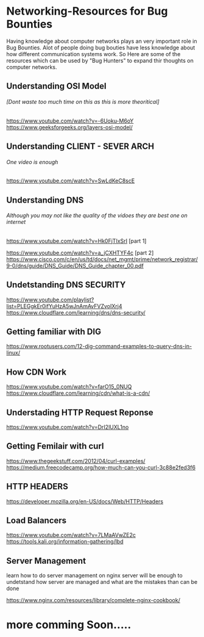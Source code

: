 # Networking-Resources for Bug Bounties

Having knowledge about computer networks plays an very important role in Bug Bounties. 
Alot of people doing bug bouties have less knowledge about how different communication systems work. So Here are some of the 
resources which can be used by "Bug Hunters" to expand thir thoughts on computer networks.



## Understanding OSI Model 
###### [Dont waste too much time on this as this is more theoritical]

https://www.youtube.com/watch?v=-6Uoku-M6oY
https://www.geeksforgeeks.org/layers-osi-model/


## Understanding CLIENT - SEVER ARCH
###### One video is enough
https://www.youtube.com/watch?v=SwLdKeC8scE



## Understanding DNS
###### Although you may not like the quality of the vidoes they are best one on internet
https://www.youtube.com/watch?v=Hk0FjTIxSrI     [part 1] 

https://www.youtube.com/watch?v=a_jCXHTYF4c     [part 2]
https://www.cisco.com/c/en/us/td/docs/net_mgmt/prime/network_registrar/9-0/dns/guide/DNS_Guide/DNS_Guide_chapter_00.pdf


## Undetstanding DNS SECURITY
https://www.youtube.com/playlist?list=PLEGgkEr0ifYuHzA5wJnAmAvFVZvoIXrj4
https://www.cloudflare.com/learning/dns/dns-security/



## Getting familiar with DIG 
https://www.rootusers.com/12-dig-command-examples-to-query-dns-in-linux/



## How CDN Work

https://www.youtube.com/watch?v=farO15_0NUQ
https://www.cloudflare.com/learning/cdn/what-is-a-cdn/


## Understading HTTP Request Reponse
https://www.youtube.com/watch?v=DrI2lUXL1no

## Getting Femilair with curl
https://www.thegeekstuff.com/2012/04/curl-examples/
https://medium.freecodecamp.org/how-much-can-you-curl-3c88e2fed3f6

## HTTP HEADERS
https://developer.mozilla.org/en-US/docs/Web/HTTP/Headers


## Load Balancers
https://www.youtube.com/watch?v=7LMaAVwZE2c
https://tools.kali.org/information-gathering/lbd


## Server Management

learn how to do server management on nginx server will be enough to undetstand how server are managed and what are the 
mistakes than can be done

https://www.nginx.com/resources/library/complete-nginx-cookbook/


  
  
  
  
# more comming Soon.....

